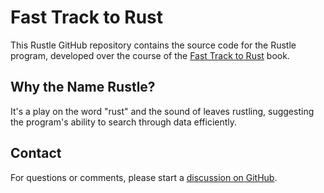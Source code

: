 # Fast Track to Rust

This Rustle GitHub repository contains the source code for the Rustle program,
developed over the course of the [Fast Track to Rust] book.

## Why the Name Rustle?

It's a play on the word "rust" and the sound of leaves rustling, suggesting the
program's ability to search through data efficiently.

## Contact

For questions or comments, please start a [discussion on GitHub].

[Fast Track to Rust]: https://freddiehaddad.github.io/fast-track-to-rust
[discussion on GitHub]: https://github.com/freddiehaddad/rustle/discussions
